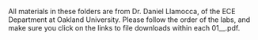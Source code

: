 All materials in these folders are from Dr. Daniel Llamocca, of the ECE Department at Oakland University.
Please follow the order of the labs, and make sure you click on the links to file downloads within each 01__.pdf.
